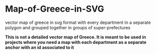 # Map-of-Greece-in-SVG
vector map of greece in svg format with every department in a separate polygon and grouped together in groups of super-prefectures

**This is not a detailed vector map of Greece. It is meant to be used in projects where you need a map with each department as a separate anchor with an id associated to it**
